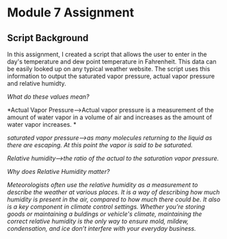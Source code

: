 # Module 7 Assignment
## Script Background
In this assignment, I created a script that allows the user to enter in the day's temperature and dew point temperature in Fahrenheit. This data can be easily looked up on any typical weather website. The script uses this information to output the saturated vapor pressure, actual vapor pressure and relative humidty. 

*What do these values mean?*

*Actual Vapor Pressure-->Actual vapor pressure is a measurement of the amount of water vapor in a volume of air and increases as the amount of water vapor increases. *

*saturated vapor pressure-->as many molecules returning to the liquid as there are escaping. At this point the vapor is said to be saturated.*

*Relative humidity-->the ratio of the actual to the saturation vapor pressure.*

*Why does Relative Humidity matter?*

*Meteorologists often use the relative humidity as a measurement to describe the weather at various places. It is a way of describing how much humidity is present in the air, compared to how much there could be. It also is a key component in climate control settings. Whether you’re storing goods or maintaining a buldings or vehicle's climate, maintaining the correct relative humidity is the only way to ensure mold, mildew, condensation, and ice don’t interfere with your everyday business.*


